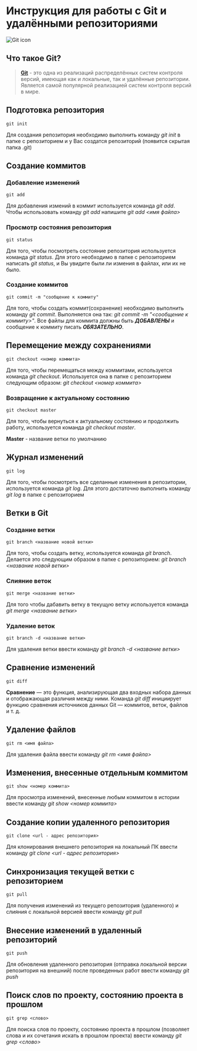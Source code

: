 # Инструкция для работы с Git и удалёнными репозиториями
![Git icon](https://git-scm.com/images/logo@2x.png)

## Что такое Git?
>[**Git**](https://github.com/oleggolen/Seminar-13-12-2021#readme "Источник по работе с Git") - это одна из реализаций распределённых систем контроля версий, имеющая как и локальные, так и удалённые репозитории. Является самой популярной реализацией систем контроля версий в мире.

## Подготовка репозитория 
```
git init
```
Для создания репозитория необходимо выполнить команду *git init* в папке с репозиторием и у Вас создатся репозиторий (появится скрытая папка .git)

## Создание коммитов

### Добавление изменений
```
git add
```
Для добавления измений в коммит используется команда *git add*. Чтобы использовать команду *git add* напишите *git add <имя файла>*

### Просмотр состояния репозитория
```
git status
```
Для того, чтобы посмотреть состояние репозитория используется команда *git status*. Для этого необходимо в папке с репозиторием написать *git status*, и Вы увидите были ли измения в файлах, или их не было.

### Создание коммитов
```
git commit -m "сообщение к коммиту"
```
Для того, чтобы создать коммит(сохранение) необходимо выполнить команду *git commit*. Выполняется она так: *git commit -m "<сообщение к коммиту>"*. Все файлы для коммита должны быть ***ДОБАВЛЕНЫ*** и сообщение к коммиту писать ***ОБЯЗАТЕЛЬНО***.

## Перемещение между сохранениями
```
git checkout <номер коммита>
```
Для того, чтобы перемещаться между коммитами, используется команда *git checkout*. Используется она в папке с репозиторием следующим образом: *git checkout <номер коммита>*

### Возвращение к актуальному состоянию
```
git checkout master
```
Для того, чтобы вернуться к актуальному состоянию и продолжить работу, используется команда *git checkout master*.

**Master** - название ветки по умолчанию

## Журнал изменений
```
git log
```
Для того, чтобы посмотреть все сделанные изменения в репозитории, используется команда *git log*. Для этого достаточно выполнить команду *git log* в папке с репозиторием

## Ветки в Git

### Создание ветки
```
git branch <название новой ветки>
```
Для того, чтобы создать ветку, используется команда *git branch*. Делается это следующим образом в папке с репозиторием: *git branch <название новой ветки>*

### Слияние веток
```
git merge <название ветки>
```
Для того чтобы дабавить ветку в текущую ветку используется команда *git merge <название ветки>*

### Удаление веток
```
git branch -d <название ветки>
```
Для удаления ветки ввести команду *git branch -d <название ветки>*

## Сравнение изменений
```
git diff
```
**Сравнение** — это функция, анализирующая два входных набора данных и отображающая различия между ними. Команда *git diff* инициирует функцию сравнения источников данных Git — коммитов, веток, файлов и т. д.

## Удаление файлов
```
git rm <имя файла>
```
Для удаления файла ввести команду *git rm <имя файла>*

## Изменения, внесенные отдельным коммитом
```
git show <номер коммита>
```
Для просмотра изменений, внесенные любым коммитом в истории ввести команду *git show <номер коммита>*

## Создание копии удаленного репозитория
```
git clone <url - адрес репозитория>
```
Для клонирования внешнего репозитория на локальный ПК ввести команду *git clone <url - адрес репозитория>*

## Синхронизация текущей ветки с репозиторием
```
git pull
```
Для получения изменений из текущего репозитория (удаленного) и слияния с локальной версией ввести команду *git pull*

## Внесение изменений в удаленный репозиторий
```
git push
```
Для обновления удаленного репозитория (отправка локальной версии репозитория на внешний) после проведенных работ ввести команду *git push*

## Поиск слов по проекту, состоянию проекта в прошлом
```
git grep <слово>
```
Для поиска слов по проекту, состоянию проекта в прошлом (позволяет слова и их сочетания искать в прошлом проекта) ввести команду *git grep <слово>*